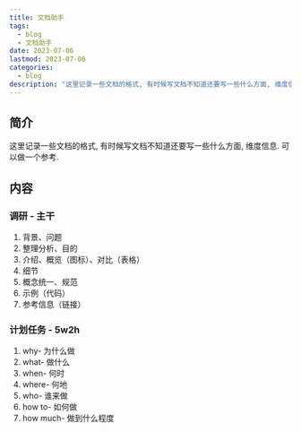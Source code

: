 ```yaml
---
title: 文档助手
tags:
  - blog
  - 文档助手
date: 2023-07-06
lastmod: 2023-07-06
categories:
  - blog
description: "这里记录一些文档的格式, 有时候写文档不知道还要写一些什么方面, 维度信息. 可以做一个参考."
---
```


## 简介

这里记录一些文档的格式, 有时候写文档不知道还要写一些什么方面, 维度信息. 可以做一个参考.

## 内容

### 调研 - 主干

1. 背景、问题
2. 整理分析、目的
3. 介绍、概览（图标）、对比（表格）
4. 细节
5. 概念统一、规范
6. 示例（代码）
7. 参考信息（链接）

### 计划任务 - 5w2h

1. why- 为什么做
2. what- 做什么
3. when- 何时
4. where- 何地
5. who- 谁来做
6. how to- 如何做
7. how much- 做到什么程度
